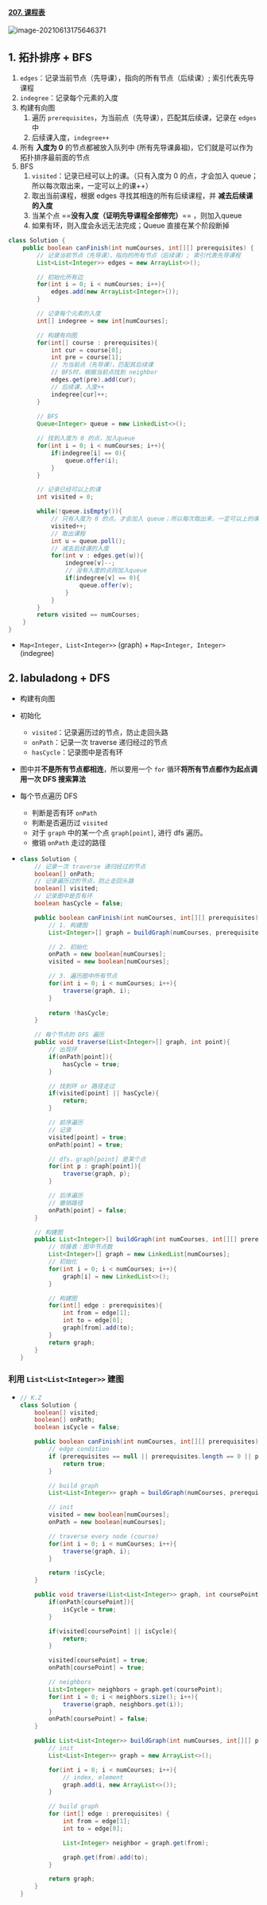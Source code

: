 #### [207. 课程表](https://leetcode-cn.com/problems/course-schedule/)

![image-20210613175646371](https://raw.githubusercontent.com/TWDH/Leetcode-From-Zero/pictures/img/image-20210613175646371.png)

## 1. 拓扑排序 + BFS

1. `edges`：记录当前节点（先导课），指向的所有节点（后续课）; 索引代表先导课程
2. `indegree`：记录每个元素的入度
3. 构建有向图
   1. 遍历 `prerequisites`，为当前点（先导课），匹配其后续课，记录在 `edges` 中
   2. 后续课入度，`indegree++`
4. 所有 **入度为 0** 的节点都被放入队列中 (所有先导课鼻祖)，它们就是可以作为拓扑排序最前面的节点
5. BFS
   1. `visited`：记录已经可以上的课。（只有入度为 0 的点，才会加入 queue；所以每次取出来，一定可以上的课++）
   2. 取出当前课程，根据 edges 寻找其相连的所有后续课程，并 **减去后续课的入度**
   3. 当某个点 ==**没有入度（证明先导课程全部修完）**== ，则加入queue
   4. 如果有环，则入度会永远无法完成；Queue 直接在某个阶段断掉

```java
class Solution {
    public boolean canFinish(int numCourses, int[][] prerequisites) {
        // 记录当前节点（先导课），指向的所有节点（后续课）; 索引代表先导课程
        List<List<Integer>> edges = new ArrayList<>();

        // 初始化所有边
        for(int i = 0; i < numCourses; i++){
            edges.add(new ArrayList<Integer>());
        }

        // 记录每个元素的入度
        int[] indegree = new int[numCourses];

        // 构建有向图
        for(int[] course : prerequisites){
            int cur = course[0];
            int pre = course[1];
            // 为当前点（先导课），匹配其后续课
            // BFS时，根据当前点找到 neighbor
            edges.get(pre).add(cur);
            // 后续课，入度++
            indegree[cur]++;
        }
        
        // BFS
        Queue<Integer> queue = new LinkedList<>();

        // 找到入度为 0 的点，加入queue
        for(int i = 0; i < numCourses; i++){
            if(indegree[i] == 0){
                queue.offer(i);
            }
        }

        // 记录已经可以上的课
        int visited = 0;

        while(!queue.isEmpty()){
            // 只有入度为 0 的点，才会加入 queue；所以每次取出来，一定可以上的课++
            visited++;
            // 取出课程
            int u = queue.poll();
            // 减去后续课的入度
            for(int v : edges.get(u)){
                indegree[v]--;
                // 没有入度的点则加入queue
                if(indegree[v] == 0){
                    queue.offer(v);
                }
            }
        }
        return visited == numCourses;
    }
}
```

- `Map<Integer, List<Integer>>` (graph) + `Map<Integer, Integer>` (indegree)

## 2. labuladong + DFS

- 构建有向图

- 初始化

  - `visited`：记录遍历过的节点，防止走回头路
  - `onPath`：记录一次 traverse 递归经过的节点
  - `hasCycle`：记录图中是否有环

- 图中并**不是所有节点都相连**，所以要用一个 `for` 循环**将所有节点都作为起点调用一次 DFS 搜索算法**

- 每个节点遍历 DFS

  - 判断是否有环 `onPath`
  - 判断是否遍历过 `visited`
  - 对于 `graph` 中的某一个点 `graph[point]`, 进行 dfs 遍历。
  - 撤销 `onPath` 走过的路径

- ```java
  class Solution {
      // 记录一次 traverse 递归经过的节点
      boolean[] onPath;
      // 记录遍历过的节点，防止走回头路
      boolean[] visited;
      // 记录图中是否有环
      boolean hasCycle = false;
  
      public boolean canFinish(int numCourses, int[][] prerequisites) {
          // 1. 构建图
          List<Integer>[] graph = buildGraph(numCourses, prerequisites);
  
          // 2. 初始化
          onPath = new boolean[numCourses];
          visited = new boolean[numCourses];
  
          // 3. 遍历图中所有节点
          for(int i = 0; i < numCourses; i++){
              traverse(graph, i);
          }
          
          return !hasCycle;
      }
  
      // 每个节点的 DFS 遍历
      public void traverse(List<Integer>[] graph, int point){
          // 出现环
          if(onPath[point]){
              hasCycle = true;
          }
  
          // 找到环 or 路径走过
          if(visited[point] || hasCycle){
              return;
          }
  
          // 前序遍历
          // 记录
          visited[point] = true;
          onPath[point] = true;
  
          // dfs，graph[point] 是某个点
          for(int p : graph[point]){
              traverse(graph, p);
          }
  
          // 后序遍历
          // 撤销路径
          onPath[point] = false;
      }
  
      // 构建图
      public List<Integer>[] buildGraph(int numCourses, int[][] prerequisites){
          // 邻接表：图中节点数
          List<Integer>[] graph = new LinkedList[numCourses];
          // 初始化
          for(int i = 0; i < numCourses; i++){
              graph[i] = new LinkedList<>();
          }
  
          // 构建图
          for(int[] edge : prerequisites){
              int from = edge[1];
              int to = edge[0];
              graph[from].add(to);
          }
          return graph;
      }
  }
  ```

### 利用 `List<List<Integer>>` 建图

- ```java
  // K.Z
  class Solution {
      boolean[] visited;
      boolean[] onPath;
      boolean isCycle = false;
  
      public boolean canFinish(int numCourses, int[][] prerequisites) {
          // edge condition
          if (prerequisites == null || prerequisites.length == 0 || prerequisites[0] == null || prerequisites[0].length == 0) {
              return true;
          }
  
          // build graph
          List<List<Integer>> graph = buildGraph(numCourses, prerequisites);
  
          // init
          visited = new boolean[numCourses];
          onPath = new boolean[numCourses];
  
          // traverse every node (course)
          for(int i = 0; i < numCourses; i++){
              traverse(graph, i);
          }
  
          return !isCycle;
      }
  
      public void traverse(List<List<Integer>> graph, int coursePoint) {
          if(onPath[coursePoint]){
              isCycle = true;
          }
  
          if(visited[coursePoint] || isCycle){
              return;
          }
  
          visited[coursePoint] = true;
          onPath[coursePoint] = true;
  
          // neighbors
          List<Integer> neighbors = graph.get(coursePoint);
          for(int i = 0; i < neighbors.size(); i++){
              traverse(graph, neighbors.get(i));
          }
          onPath[coursePoint] = false;
      }
  
      public List<List<Integer>> buildGraph(int numCourses, int[][] prerequisites) {
          // init
          List<List<Integer>> graph = new ArrayList<>();
  
          for(int i = 0; i < numCourses; i++){
              // index, element
              graph.add(i, new ArrayList<>());
          }
  
          // build graph
          for (int[] edge : prerequisites) {
              int from = edge[1];
              int to = edge[0];
  
              List<Integer> neighbor = graph.get(from);
  
              graph.get(from).add(to);
          }
  
          return graph;
      }
  }
  ```






































